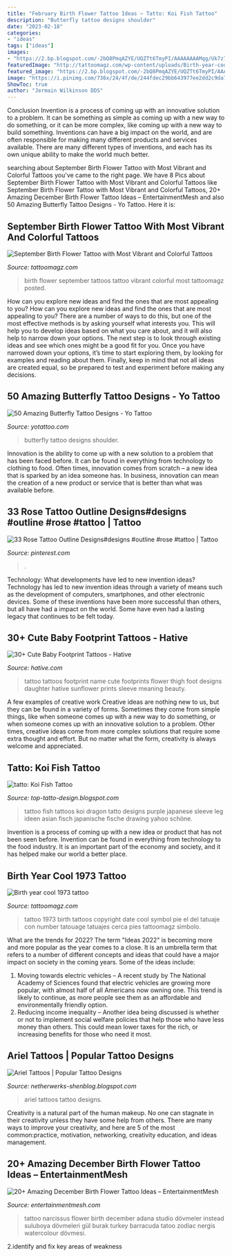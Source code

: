 ```yaml
---
title: "February Birth Flower Tattoo Ideas ~ Tatto: Koi Fish Tattoo"
description: "Butterfly tattoo designs shoulder"
date: "2023-02-18"
categories:
- "ideas"
tags: ["ideas"]
images:
- "https://2.bp.blogspot.com/-2bQ8PmqAZYE/UQZTt6TmyPI/AAAAAAAAMqg/Uk7z7pSDpEE/s1600/Img86057_ariel.jpg"
featuredImage: "http://tattoomagz.com/wp-content/uploads/Birth-year-cool-1973-tattoo.jpg"
featured_image: "https://2.bp.blogspot.com/-2bQ8PmqAZYE/UQZTt6TmyPI/AAAAAAAAMqg/Uk7z7pSDpEE/s1600/Img86057_ariel.jpg"
image: "https://i.pinimg.com/736x/24/4f/de/244fdec29bb643977ee2dd2c9da77c0c.jpg"
ShowToc: true
author: "Jermain Wilkinson DDS"
---
```



Conclusion
Invention is a process of coming up with an innovative solution to a problem. It can be something as simple as coming up with a new way to do something, or it can be more complex, like coming up with a new way to build something. Inventions can have a big impact on the world, and are often responsible for making many different products and services available. There are many different types of inventions, and each has its own unique ability to make the world much better.

	

		
searching about September Birth Flower Tattoo with Most Vibrant and Colorful Tattoos you've came to the right page. We have 8 Pics about September Birth Flower Tattoo with Most Vibrant and Colorful Tattoos like September Birth Flower Tattoo with Most Vibrant and Colorful Tattoos, 20+ Amazing December Birth Flower Tattoo Ideas – EntertainmentMesh and also 50 Amazing Butterfly Tattoo Designs - Yo Tattoo. Here it is:
		
    
## September Birth Flower Tattoo With Most Vibrant And Colorful Tattoos

<img loading=lazy src="https://tattoomagz.com/wp-content/uploads/september-birth-flower-tattoos-facts-around-us-25-most-vibrant-and-colorful-tattoos-63526.jpg" onerror="this.onerror=null;this.src='https://tse3.mm.bing.net/th?id=OIP.VUIlQJJqdgWGmIBAY22SoQAAAA&amp;pid=15.1';" alt="September Birth Flower Tattoo with Most Vibrant and Colorful Tattoos">

_Source: tattoomagz.com_

>birth flower september tattoos tattoo vibrant colorful most tattoomagz posted. 

	

How can you explore new ideas and find the ones that are most appealing to you?
How can you explore new ideas and find the ones that are most appealing to you? There are a number of ways to do this, but one of the most effective methods is by asking yourself what interests you. This will help you to develop ideas based on what you care about, and it will also help to narrow down your options. The next step is to look through existing ideas and see which ones might be a good fit for you. Once you have narrowed down your options, it’s time to start exploring them, by looking for examples and reading about them. Finally, keep in mind that not all ideas are created equal, so be prepared to test and experiment before making any decisions.

    
## 50 Amazing Butterfly Tattoo Designs - Yo Tattoo

<img loading=lazy src="http://yotattoo.com/wp-content/uploads/2016/02/Butterfly-Tattoo-On-Shoulder.jpg" onerror="this.onerror=null;this.src='https://tse2.mm.bing.net/th?id=OIP.zJ_fLTHWYWL38LEEWx-u0QHaKn&amp;pid=15.1';" alt="50 Amazing Butterfly Tattoo Designs - Yo Tattoo">

_Source: yotattoo.com_

>butterfly tattoo designs shoulder. 

	

Innovation is the ability to come up with a new solution to a problem that has been faced before. It can be found in everything from technology to clothing to food. Often times, innovation comes from scratch – a new idea that is sparked by an idea someone has. In business, innovation can mean the creation of a new product or service that is better than what was available before.

    
## 33 Rose Tattoo Outline Designs#designs #outline #rose #tattoo | Tattoo

<img loading=lazy src="https://i.pinimg.com/736x/24/4f/de/244fdec29bb643977ee2dd2c9da77c0c.jpg" onerror="this.onerror=null;this.src='https://tse3.mm.bing.net/th?id=OIP.Q7X1hcr99IjvZDcfD4hU4gHaHY&amp;pid=15.1';" alt="33 Rose Tattoo Outline Designs#designs #outline #rose #tattoo | Tattoo">

_Source: pinterest.com_

>. 

	

Technology: What developments have led to new invention ideas?
Technology has led to new invention ideas through a variety of means such as the development of computers, smartphones, and other electronic devices. Some of these inventions have been more successful than others, but all have had a impact on the world. Some have even had a lasting legacy that continues to be felt today.

    
## 30+ Cute Baby Footprint Tattoos - Hative

<img loading=lazy src="https://hative.com/wp-content/uploads/2014/03/baby-footprint-tattoos/14-flower-baby-footprints-thigh.jpg" onerror="this.onerror=null;this.src='https://tse4.mm.bing.net/th?id=OIP.n6UjaMPu0bOxiCt1oip_SAHaJ4&amp;pid=15.1';" alt="30+ Cute Baby Footprint Tattoos - Hative">

_Source: hative.com_

>tattoo tattoos footprint name cute footprints flower thigh foot designs daughter hative sunflower prints sleeve meaning beauty. 

	

A few examples of creative work
Creative ideas are nothing new to us, but they can be found in a variety of forms. Sometimes they come from simple things, like when someone comes up with a new way to do something, or when someone comes up with an innovative solution to a problem. Other times, creative ideas come from more complex solutions that require some extra thought and effort. But no matter what the form, creativity is always welcome and appreciated.

    
## Tatto: Koi Fish Tattoo

<img loading=lazy src="http://4.bp.blogspot.com/-chIoj4qMcIQ/UQVl9u0IRSI/AAAAAAAARc4/cR34owj1PlI/s1600/Koi+Fish_tattoo_90.jpg" onerror="this.onerror=null;this.src='https://tse2.mm.bing.net/th?id=OIP.cbMI9EL6lQGE_Ow1XH_A0QHaMi&amp;pid=15.1';" alt="tatto: Koi Fish Tattoo">

_Source: top-tatto-design.blogspot.com_

>tattoo fish tattoos koi dragon tatto designs purple japanese sleeve leg ideen asian fisch japanische fische drawing yahoo schöne. 

	

Invention is a process of coming up with a new idea or product that has not been seen before. Invention can be found in everything from technology to the food industry. It is an important part of the economy and society, and it has helped make our world a better place.

    
## Birth Year Cool 1973 Tattoo

<img loading=lazy src="http://tattoomagz.com/wp-content/uploads/Birth-year-cool-1973-tattoo.jpg" onerror="this.onerror=null;this.src='https://tse2.mm.bing.net/th?id=OIP.5rVUEIuW2rVzcToLUYduZwAAAA&amp;pid=15.1';" alt="Birth year cool 1973 tattoo">

_Source: tattoomagz.com_

>tattoo 1973 birth tattoos copyright date cool symbol pie el del tatuaje con number tatouage tatuajes cerca pies tattoomagz simbolo. 

	

What are the trends for 2022?
The term "Ideas 2022" is becoming more and more popular as the year comes to a close. It is an umbrella term that refers to a number of different concepts and ideas that could have a major impact on society in the coming years. Some of the ideas include: 
1) Moving towards electric vehicles – A recent study by The National Academy of Sciences found that electric vehicles are growing more popular, with almost half of all Americans now owning one. This trend is likely to continue, as more people see them as an affordable and environmentally friendly option. 
2) Reducing income inequality – Another idea being discussed is whether or not to implement social welfare policies that help those who have less money than others. This could mean lower taxes for the rich, or increasing benefits for those who need it most.

    
## Ariel Tattoos | Popular Tattoo Designs

<img loading=lazy src="https://2.bp.blogspot.com/-2bQ8PmqAZYE/UQZTt6TmyPI/AAAAAAAAMqg/Uk7z7pSDpEE/s1600/Img86057_ariel.jpg" onerror="this.onerror=null;this.src='https://tse2.mm.bing.net/th?id=OIP.hEzWHwqTrm__HVPOv7wfPQHaLf&amp;pid=15.1';" alt="Ariel Tattoos | Popular Tattoo Designs">

_Source: netherwerks-shenblog.blogspot.com_

>ariel tattoos tattoo designs. 

	

Creativity is a natural part of the human makeup. No one can stagnate in their creativity unless they have some help from others. There are many ways to improve your creativity, and here are 5 of the most common:practice, motivation, networking, creativity education, and ideas management.

    
## 20+ Amazing December Birth Flower Tattoo Ideas – EntertainmentMesh

<img loading=lazy src="https://i.pinimg.com/736x/7f/42/1b/7f421b69e48350f81fba6cd68b4d3c5d.jpg" onerror="this.onerror=null;this.src='https://tse1.mm.bing.net/th?id=OIP.a78orMpSXpiqL0oN2Y_FFAHaHa&amp;pid=15.1';" alt="20+ Amazing December Birth Flower Tattoo Ideas – EntertainmentMesh">

_Source: entertainmentmesh.com_

>tattoo narcissus flower birth december adana studio dövmeler instead suluboya dövmeleri gül burak turkey barracuda tatoo zodiac nergis watercolour dövmesi. 

	

2.identify and fix key areas of weakness 


